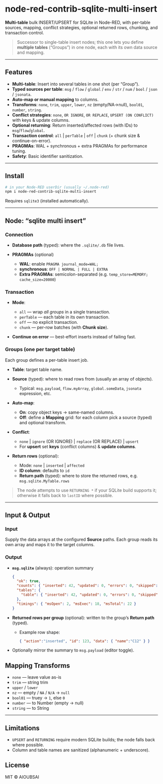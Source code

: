 # node-red-contrib-sqlite-multi-insert

**Multi-table** bulk INSERT/UPSERT for SQLite in Node-RED, with per-table sources, mapping, conflict strategies, optional returned rows, chunking, and transaction control.

> Successor to single-table insert nodes; this one lets you define **multiple tables** (“Groups”) in one node, each with its own data source and mapping.

---

## Features

- **Multi-table**: Insert into several tables in one shot (per “Group”).
- **Typed sources per table**: `msg` / `flow` / `global` / `env` / `str` / `num` / `bool` / `json` / `jsonata`.
- **Auto-map or manual mapping** to columns.
- **Transforms**: `none`, `trim`, `upper`, `lower`, `nz` (empty/NA→null), `bool01`, `number`, `string`.
- **Conflict strategies**: `none`, `OR IGNORE`, `OR REPLACE`, `UPSERT (ON CONFLICT)` with keys & update columns.
- **Optional returning**: Return inserted/affected rows (with IDs) to `msg`/`flow`/`global`.
- **Transaction control**: `all` | `perTable` | `off` | `chunk` (+ chunk size & continue-on-error).
- **PRAGMAs**: WAL + synchronous + extra PRAGMAs for performance tuning.
- **Safety**: Basic identifier sanitization.

---

## Install

```bash
# in your Node-RED userDir (usually ~/.node-red)
npm i node-red-contrib-sqlite-multi-insert
````

Requires `sqlite3` (installed automatically).

---

## Node: “sqlite multi insert”

### Connection

* **Database path** (typed): where the `.sqlite/.db` file lives.
* **PRAGMAs** (optional)

  * **WAL**: enable `PRAGMA journal_mode=WAL;`
  * **synchronous**: `OFF | NORMAL | FULL | EXTRA`
  * **Extra PRAGMAs**: semicolon-separated (e.g. `temp_store=MEMORY; cache_size=20000`)

### Transaction

* **Mode**:

  * `all` — wrap *all groups* in a single transaction.
  * `perTable` — each table in its own transaction.
  * `off` — no explicit transaction.
  * `chunk` — per-row batches (with **Chunk size**).
* **Continue on error** — best-effort inserts instead of failing fast.

### Groups (one per target table)

Each group defines a per-table insert job.

* **Table**: target table name.
* **Source** (typed): where to read rows from (usually an array of objects).

  * Typical: `msg.payload`, `flow.myArray`, `global.someData`, `jsonata` expression, etc.
* **Auto-map**:

  * **On**: copy object keys → same-named columns.
  * **Off**: define a **Mapping** grid: for each column pick a source (typed) and optional transform.
* **Conflict**:

  * `none` | `ignore` (OR IGNORE) | `replace` (OR REPLACE) | `upsert`
  * For **upsert** set **keys** (conflict columns) & **update columns**.
* **Return rows** (optional):

  * Mode: `none` | `inserted` | `affected`
  * **ID column**: defaults to `id`
  * **Return path** (typed): where to store the returned rows, e.g. `msg.sqlite.MyTable.rows`

> The node attempts to use `RETURNING *` if your SQLite build supports it; otherwise it falls back to `lastID` where possible.

---

## Input & Output

### Input

Supply the data arrays at the configured **Source** paths. Each group reads its own array and maps it to the target columns.

### Output

* **`msg.sqlite`** (always): operation summary

  ```json
  {
    "ok": true,
    "counts": { "inserted": 42, "updated": 0, "errors": 0, "skipped": 0 },
    "tables": {
      "table": { "inserted": 42, "updated": 0, "errors": 0, "skipped": 0, "total": 42 }
    },
    "timings": { "msOpen": 2, "msExec": 18, "msTotal": 22 }
  }
  ```
* **Returned rows per group** (optional): written to the group’s **Return path** (typed).

  * Example row shape:

    ```json
    { "action":"inserted", "id": 123, "data": { "name":"C12" } }
    ```
* Optionally mirror the summary to `msg.payload` (editor toggle).

## Mapping Transforms

* `none` — leave value as-is
* `trim` — string trim
* `upper` / `lower`
* `nz` — empty / `NA` / `N/A` → `null`
* `bool01` — truey → `1`, else `0`
* `number` — to Number (empty → null)
* `string` — to String

---

## Limitations

* `UPSERT` and `RETURNING` require modern SQLite builds; the node falls back where possible.
* Column and table names are sanitized (alphanumeric + underscore).


## License

MIT © AIOUBSAI
